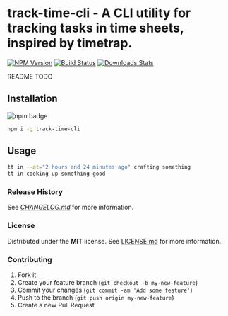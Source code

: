 # track-time-cli - A CLI utility for tracking tasks in time sheets, inspired by timetrap.

[![NPM Version][npm-image]][npm-url]
[![Build Status][travis-image]][travis-url]
[![Downloads Stats][npm-downloads]][npm-url]

README TODO

## Installation
![npm badge](https://nodei.co/npm/track-time-cli.png?downloads=true&downloadRank=true&stars=true)

```bash
npm i -g track-time-cli
```

## Usage
```bash
tt in --at="2 hours and 24 minutes ago" crafting something
tt in cooking up something good
```

### Release History

See *[CHANGELOG.md](CHANGELOG.md)* for more information.

### License

Distributed under the **MIT** license. See [LICENSE.md](LICENSE.md) for more information.

### Contributing

1. Fork it
2. Create your feature branch (`git checkout -b my-new-feature`)
3. Commit your changes (`git commit -am 'Add some feature'`)
4. Push to the branch (`git push origin my-new-feature`)
5. Create a new Pull Request

<!-- Markdown link & img dfn's -->
[npm-image]: https://img.shields.io/npm/v/track-time-cli.svg?style=flat-square
[npm-url]: https://npmjs.org/package/track-time-cli
[npm-downloads]: https://img.shields.io/npm/dm/track-time-cli.svg?style=flat-square
[travis-image]: https://img.shields.io/travis/f3rno/track-time-cli/master.svg?style=flat-square
[travis-url]: https://travis-ci.org/f3rno64/track-time-cli
